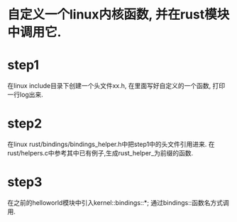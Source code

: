 # 自定义一个linux内核函数, 并在rust模块中调用它.

# step1
在linux include目录下创建一个头文件xx.h, 在里面写好自定义的一个函数, 打印一行log出来. 

# step2
在linux rust/bindings/bindings_helper.h中把step1中的头文件引用进来. 在rust/helpers.c中参考其中已有例子,生成rust_helper_为前缀的函数.

# step3
在之前的helloworld模块中引入kernel::bindings::*; 通过bindings::函数名方式调用.


